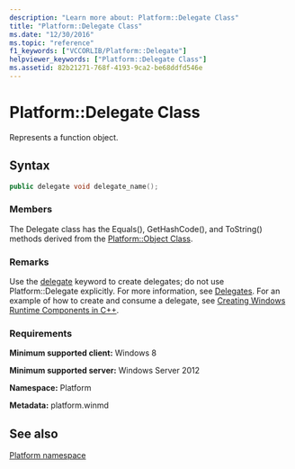 ```yaml
---
description: "Learn more about: Platform::Delegate Class"
title: "Platform::Delegate Class"
ms.date: "12/30/2016"
ms.topic: "reference"
f1_keywords: ["VCCORLIB/Platform::Delegate"]
helpviewer_keywords: ["Platform::Delegate Class"]
ms.assetid: 82b21271-768f-4193-9ca2-be68ddfd546e
---
```

# Platform::Delegate Class

Represents a function object.

## Syntax

```cpp
public delegate void delegate_name();
```

### Members

The Delegate class has the Equals(), GetHashCode(), and ToString() methods derived from the [Platform::Object Class](../cppcx/platform-object-class.md).

### Remarks

Use the [delegate](../extensions/delegate-cpp-component-extensions.md) keyword to create delegates; do not use Platform::Delegate explicitly. For more information, see [Delegates](../cppcx/delegates-c-cx.md). For an example of how to create and consume a delegate, see [Creating Windows Runtime Components in C++](/windows/uwp/winrt-components/creating-windows-runtime-components-in-cpp).

### Requirements

**Minimum supported client:** Windows 8

**Minimum supported server:** Windows Server 2012

**Namespace:** Platform

**Metadata:** platform.winmd

## See also

[Platform namespace](../cppcx/platform-namespace-c-cx.md)
